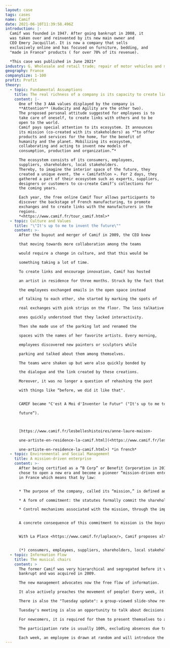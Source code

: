 ```yaml
---
layout: case
tags: cases
name: Camif
date: 2021-06-10T11:39:58.496Z
introduction: |-
  Camif was founded in 1947. After going bankrupt in 2008, it
  was taken over and reinvented by its new main owner and
  CEO Emery Jacquillat. It is now a company that sells
  exclusively online and has focused on furniture, bedding, and
  "made in France" products ( for over 70% of its revenue).

  *This case was published in June 2021*
industry: G. Wholesale and retail trade; repair of motor vehicles and motorcycles
geography: France
companySize: 1-100
profit: Profit
theory:
  - topic: Fundamental Assumptions
    title: The real richness of a company is its capacity to create links
    content: |-
      One of the 3 AAA values displayed by the company is
      **Attention** (Audacity and Agility are the other two).
      The proposed personal attitude suggested for employees is to
      take care of oneself, to create links with others and to be
      open to the world.
      Camif pays special attention to its ecosystem. It announces
      its mission (co-created with its stakeholders) as *“to offer
      products and services for the home, for the benefit of
      humanity and the planet. Mobilizing its ecosystem,
      collaborating and acting to invent new models of
      consumption, production and organization.”*

      The ecosystem consists of its consumers, employees,
      suppliers, shareholders, local stakeholders.
      Thereby, to imagine the interior space of the future, they
      created a unique event, the « Camifathlon ». For 2 days, they
      gathered a part of their ecosystem such as experts, suppliers,
      designers or customers to co-create Camif’s collections for
      the coming years.

      Each year, the free online Camif Tour allows participants to
      discover the backstage of French manufacturing, to promote
      exchanges and to create links with the manufacturers in the
      regions.
      *<https://www.camif.fr/tour_camif.html>*
  - topic: Culture and Values
    title: "\"It's up to me to invent the future\""
    content: >-
      After the buyout and merger of Camif in 2009, the CEO knew

      that moving towards more collaboration among the teams

      would require a change in culture, and that this would be

      something taking a lot of time.

      To create links and encourage innovation, Camif has hosted

      an artist in residence for three months. Struck by the fact that

      the employees exchanged emails in the open space instead

      of talking to each other, she started by marking the spots of

      real exchanges with pink strips on the floor. The less talkative

      ones quickly understood that they lacked interactivity.

      Then she made use of the parking lot and renamed the

      spaces with the names of her favorite artists. Every morning,

      employees discovered new painters or sculptors while

      parking and talked about them among themselves.

      The teams were shaken up but were also quickly bonded by

      the dialogue and the link created by these creations.

      Moreover, it was no longer a question of rehashing the past

      with things like “before, we did it like that". 


      CAMIF became "C'est A Moi d'Inventer le Futur" ("It's up to me to invent the

      future“).



      [https://www.camif.fr/lesbelleshistoires/anne-laure-maison-

      une-artiste-en-residence-la-camif.html](<https://www.camif.fr/lesbelleshistoires/anne-laure-maison-

      une-artiste-en-residence-la-camif.html>) *in french*
  - topic: Environmental and Social Management
    title: A mission-driven enterprise
    content: >-
      After being certified as a “B Corp” or Benefit Corporation in 2015, Camif
      chose to open a new era and become a pioneer “mission-driven enterprise”
      in France which means that by law:


      * The purpose of the company, called its “mission,” is defined and inscribed in legal statutes.

      * A form of commitment: the statutes formally commit the shareholders, and are accompanied by conditions to be met in order to abolish or modify the mission (generally obtaining 2/3 votes of each class of shares).

      * Control mechanisms associated with the mission, through the implementation of a reporting system, the rights of shareholders and third parties (or stakeholders*), as well as adapted governance mechanisms, accompany this legal system and ensure its control.


      A concrete consequence of this commitment to mission is the boycott of Black Friday. Camif.fr closed its site on Nov. 24, 2017 for the first time to raise awareness of responsible consumption. An invitation is made to each one this day to make a step aside, to take distance on the habits of overconsumption. And to take times to think about adopting new behaviors like recycling, reusing.


      With La Place <https://www.camif.fr/laplace/>, Camif proposes alternatives to overconsumption and aims to promote local products. La Place is a platform that brings together all the players in the responsible economy, repair, recycling or the social and solidarity economy.


      (*) consumers, employees, suppliers, shareholders, local stakeholders
  - topic: Information Flow
    title: The musical chairs
    content: >
      The former Camif was very hierarchical and segregated before it went
      bankrupt and was acquired in 2009.

      The new management advocates now the free flow of information. 

      It also actively preaches the movement of people! Every week, it's musical chairs: each employee changes neighbors, according to a very carefully orchestrated schedule. 

      There is also the "Tuesday update": a group-viewed slide-show review of activity and projects in progress, and results. To facilitate the sharing, the animator is renewed each time. This is an opportunity to review Camif's core business: Marketing and Offer. Employees are free to insert their slide before Tuesday morning to present specific topics on their activities, make calls for volunteers, etc. (The slide deck is available on the network).

      Tuesday's meeting is also an opportunity to talk about decisions that will be taken in a collaborative way: the telework charter, ...

      For newcomers, it is required for them to present themselves to all the employees (what is your background, your job, your favorite food, your gesture for the planet.)

      The participation rate is usually 100%, excluding absences due to illness, vacations, time off, etc.

      Each week, an employee is drawn at random and will introduce the following Tuesday's update. He or she will be the facilitator and will also have to introduce himself or herself and the roles he or she plays in the organization. The objective here is to encourage all employees who do not necessarily have the opportunity to speak in public to do so.
---
```

